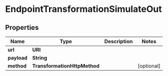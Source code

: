 

# EndpointTransformationSimulateOut


## Properties

| Name | Type | Description | Notes |
|------------ | ------------- | ------------- | -------------|
|**url** | **URI** |  |  |
|**payload** | **String** |  |  |
|**method** | **TransformationHttpMethod** |  |  [optional] |



